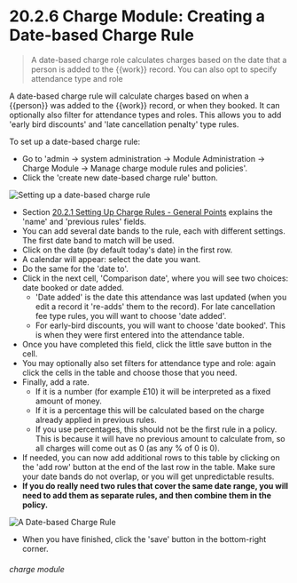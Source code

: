 # 20.2.6 Charge Module: Creating a Date-based Charge Rule

> A date-based charge role calculates charges based on the date that a person is added to the {{work}} record. You can also opt to specify attendance type and role 

A date-based charge rule will calculate charges based on when a {{person}} was added to the {{work}} record, or when they booked. It can optionally also filter for attendance types and roles. This allows you to add 'early bird discounts' and 'late cancellation penalty' type rules. 

To set up a date-based charge rule:
- Go to 'admin -> system administration -> Module Administration -> Charge Module -> Manage charge module rules and policies'.
- Click the 'create new date-based charge rule' button. 

![Setting up a date-based charge rule](20.2.6a.png)

- Section [20.2.1  Setting Up Charge Rules - General Points](/help/index/p/20.2.1) explains the 'name' and 'previous rules' fields.
- You can add several date bands to the rule, each with different settings. The first date band to match will be used.
- Click on the date (by default today's date) in the first row. 
- A calendar will appear: select the date you want. 
- Do the same for the 'date to'. 
- Click in the next cell, 'Comparison date', where you will see two choices: date booked or date added. 
   - 'Date added' is the date this attendance was last updated (when you edit a record it 're-adds' them to the record). For late cancellation fee type rules, you will want to choose 'date added'. 
   - For early-bird discounts, you will want to choose 'date booked'. This is when they were first entered into the attendance table.
- Once you have completed this field, click the little save button in the cell. 
- You may optionally also set filters for attendance type and role: again click the cells in the table and choose those that you need.
- Finally, add a rate. 
   - If it is a number (for example £10) it will be interpreted as a fixed amount of money.
   - If it is a percentage this will be calculated based on the charge already applied in previous rules. 
   - If you use percentages, this should not be the first rule in a policy. This is because it will have no previous amount to calculate from, so all charges will come out as 0 (as any % of 0 is 0). 
- If needed, you can now add additional rows to this table by clicking on the 'add row' button at the end of the last row in the table. Make sure your date bands do not overlap, or you will get unpredictable results. 
- **If you do really need two rules that cover the same date range, you will need to add them as separate rules, and then combine them in the policy.** 

![A Date-based Charge Rule](20.2.6b.png)

- When you have finished, click the 'save' button in the bottom-right corner. 


###### charge module

